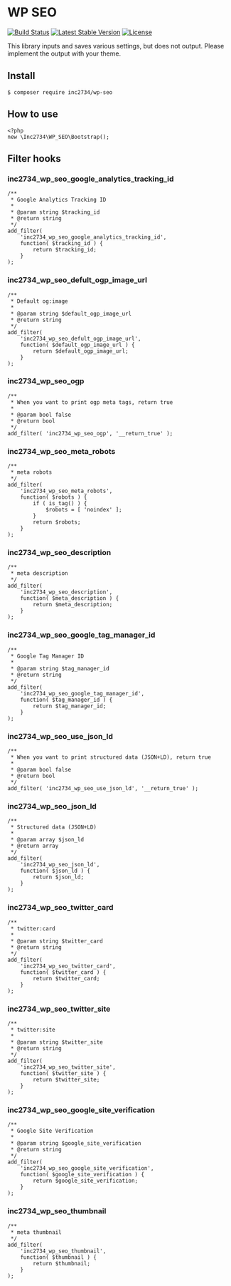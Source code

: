 # WP SEO

[![Build Status](https://travis-ci.org/inc2734/wp-seo.svg?branch=master)](https://travis-ci.org/inc2734/wp-seo)
[![Latest Stable Version](https://poser.pugx.org/inc2734/wp-seo/v/stable)](https://packagist.org/packages/inc2734/wp-seo)
[![License](https://poser.pugx.org/inc2734/wp-seo/license)](https://packagist.org/packages/inc2734/wp-seo)

This library inputs and saves various settings, but does not output.
Please implement the output with your theme.

## Install
```
$ composer require inc2734/wp-seo
```

## How to use
```
<?php
new \Inc2734\WP_SEO\Bootstrap();
```

## Filter hooks

### inc2734_wp_seo_google_analytics_tracking_id
```
/**
 * Google Analytics Tracking ID
 *
 * @param string $tracking_id
 * @return string
 */
add_filter(
	'inc2734_wp_seo_google_analytics_tracking_id',
	function( $tracking_id ) {
		return $tracking_id;
	}
);
```

### inc2734_wp_seo_defult_ogp_image_url
```
/**
 * Default og:image
 *
 * @param string $default_ogp_image_url
 * @return string
 */
add_filter(
	'inc2734_wp_seo_defult_ogp_image_url',
	function( $default_ogp_image_url ) {
		return $default_ogp_image_url;
	}
);
```

### inc2734_wp_seo_ogp
```
/**
 * When you want to print ogp meta tags, return true
 *
 * @param bool false
 * @return bool
 */
add_filter( 'inc2734_wp_seo_ogp', '__return_true' );
```

### inc2734_wp_seo_meta_robots
```
/**
 * meta robots
 */
add_filter(
	'inc2734_wp_seo_meta_robots',
	function( $robots ) {
		if ( is_tag() ) {
			$robots = [ 'noindex' ];
		}
		return $robots;
	}
);
```

### inc2734_wp_seo_description
```
/**
 * meta description
 */
add_filter(
	'inc2734_wp_seo_description',
	function( $meta_description ) {
		return $meta_description;
	}
);
```

### inc2734_wp_seo_google_tag_manager_id
```
/**
 * Google Tag Manager ID
 *
 * @param string $tag_manager_id
 * @return string
 */
add_filter(
	'inc2734_wp_seo_google_tag_manager_id',
	function( $tag_manager_id ) {
		return $tag_manager_id;
	}
);
```

### inc2734_wp_seo_use_json_ld
```
/**
 * When you want to print structured data (JSON+LD), return true
 *
 * @param bool false
 * @return bool
 */
add_filter( 'inc2734_wp_seo_use_json_ld', '__return_true' );
```

### inc2734_wp_seo_json_ld
```
/**
 * Structured data (JSON+LD)
 *
 * @param array $json_ld
 * @return array
 */
add_filter(
	'inc2734_wp_seo_json_ld',
	function( $json_ld ) {
		return $json_ld;
	}
);
```

### inc2734_wp_seo_twitter_card
```
/**
 * twitter:card
 *
 * @param string $twitter_card
 * @return string
 */
add_filter(
	'inc2734_wp_seo_twitter_card',
	function( $twitter_card ) {
		return $twitter_card;
	}
);
```

### inc2734_wp_seo_twitter_site
```
/**
 * twitter:site
 *
 * @param string $twitter_site
 * @return string
 */
add_filter(
	'inc2734_wp_seo_twitter_site',
	function( $twitter_site ) {
		return $twitter_site;
	}
);
```

### inc2734_wp_seo_google_site_verification
```
/**
 * Google Site Verification
 *
 * @param string $google_site_verification
 * @return string
 */
add_filter(
	'inc2734_wp_seo_google_site_verification',
	function( $google_site_verification ) {
		return $google_site_verification;
	}
);
```

### inc2734_wp_seo_thumbnail
```
/**
 * meta thumbnail
 */
add_filter(
	'inc2734_wp_seo_thumbnail',
	function( $thumbnail ) {
		return $thumbnail;
	}
);
```
